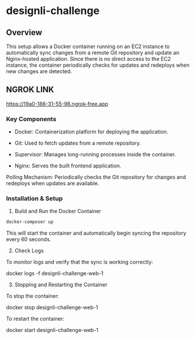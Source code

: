 # designli-challenge


## Overview

This setup allows a Docker container running on an EC2 instance to automatically sync changes from a remote Git repository and update an Nginx-hosted application. Since there is no direct access to the EC2 instance, the container periodically checks for updates and redeploys when new changes are detected.

## NGROK LINK
https://19a0-186-31-55-96.ngrok-free.app

### Key Components

- Docker: Containerization platform for deploying the application.

- Git: Used to fetch updates from a remote repository.

- Supervisor: Manages long-running processes inside the container.

- Nginx: Serves the built frontend application.

Polling Mechanism: Periodically checks the Git repository for changes and redeploys when updates are available.

### Installation & Setup

1. Build and Run the Docker Container


```bash
docker-composer up
```


This will start the container and automatically begin syncing the repository every 60 seconds.

2. Check Logs

To monitor logs and verify that the sync is working correctly:

docker logs -f designli-challenge-web-1

3. Stopping and Restarting the Container

To stop the container:

docker stop designli-challenge-web-1

To restart the container:

docker start designli-challenge-web-1

